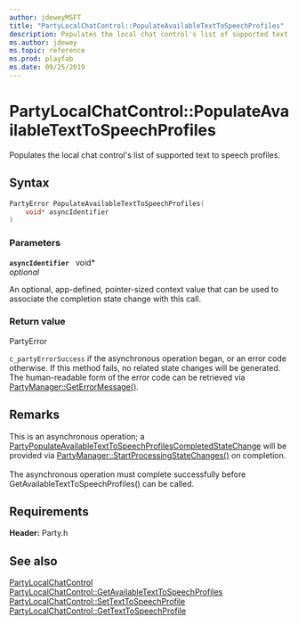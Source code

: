```yaml
---
author: jdeweyMSFT
title: "PartyLocalChatControl::PopulateAvailableTextToSpeechProfiles"
description: Populates the local chat control's list of supported text to speech profiles.
ms.author: jdewey
ms.topic: reference
ms.prod: playfab
ms.date: 09/25/2019
---
```


# PartyLocalChatControl::PopulateAvailableTextToSpeechProfiles  

Populates the local chat control's list of supported text to speech profiles.  

## Syntax  
  
```cpp
PartyError PopulateAvailableTextToSpeechProfiles(  
    void* asyncIdentifier  
)  
```  
  
### Parameters  
  
**`asyncIdentifier`** &nbsp; void*  
*optional*  
  
An optional, app-defined, pointer-sized context value that can be used to associate the completion state change with this call.  
  
  
### Return value  
PartyError
  
```c_partyErrorSuccess``` if the asynchronous operation began, or an error code otherwise. If this method fails, no related state changes will be generated. The human-readable form of the error code can be retrieved via [PartyManager::GetErrorMessage()](../../PartyManager/methods/partymanager_geterrormessage.md).
  
## Remarks  
  
This is an asynchronous operation; a [PartyPopulateAvailableTextToSpeechProfilesCompletedStateChange](../../../structs/partypopulateavailabletexttospeechprofilescompletedstatechange.md) will be provided via [PartyManager::StartProcessingStateChanges()](../../PartyManager/methods/partymanager_startprocessingstatechanges.md) on completion. <br /><br /> The asynchronous operation must complete successfully before GetAvailableTextToSpeechProfiles() can be called.
  
## Requirements  
  
**Header:** Party.h
  
## See also  
[PartyLocalChatControl](../partylocalchatcontrol.md)  
[PartyLocalChatControl::GetAvailableTextToSpeechProfiles](partylocalchatcontrol_getavailabletexttospeechprofiles.md)  
[PartyLocalChatControl::SetTextToSpeechProfile](partylocalchatcontrol_settexttospeechprofile.md)  
[PartyLocalChatControl::GetTextToSpeechProfile](partylocalchatcontrol_gettexttospeechprofile.md)
  
  
